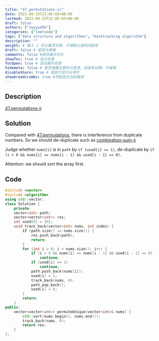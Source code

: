```yaml
---
title: "47.permutations-ii"
date: 2022-09-25T22:05:03+08:00
lastmod: 2022-09-25T22:05:03+08:00
draft: false
authors: ["zwyyy456"]
categories: ["leetcode"]
tags: ["data structure and algorithms", "backtracking algorithm"]
description: ""
weight: # 输入 1 可以置顶文章，不填默认按时间排序
draft: false # 是否为草稿
comments: false #是否展示评论
showToc: true # 显示目录
TocOpen: true # 自动展开目录
hidemeta: false # 是否隐藏文章的元信息，如发布日期、作者等
disableShare: true # 底部不显示分享栏
showbreadcrumbs: true #顶部显示当前路径
---
```

## Description
[47.permutations-ii](https://leetcode.com/problems/permutations-ii/)

## Solution
Compared with [47.permutations](https://www.cnblogs.com/zwyyy456/p/16716769.html), there is interference from duplicate numbers. So we should de-duplicate such as [combination-sum-ii](https://leetcode.com/problems/combination-sum-ii/)

Judge whether `nums[i]` is in `path` by `if (used[i] == 1)`, de-duplicate by `if (i > 0 && nums[i] == nums[i - 1] && used[i - 1] == 0)`.

Attention: we should sort the array first.

## Code
```cpp
#include <vector>
#include <algorithm>
using std::vector;
class Solution {
    private:
    vector<int> path;
    vector<vector<int>> res;
    int used[8] = {0};
    void track_back(vector<int> nums, int index) {
        if (path.size() >= nums.size()) {
            res.push_back(path);
            return;
        }
        for (int i = 0; i < nums.size(); i++) {
            if (i > 0 && nums[i] == nums[i - 1] && used[i - 1] == 0)
                continue;
            if (used[i] == 1)
                continue;
            path.push_back(nums[i]);
            used[i] = 1;
            track_back(nums, 0);
            path.pop_back();
            used[i] = 0;
        }
        return;
    }
public:
    vector<vector<int>> permuteUnique(vector<int>& nums) {
        std::sort(nums.begin(), nums.end());
        track_back(nums, 0);
        return res;
    }
};
```

